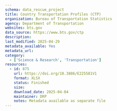```yaml
---
schema: data_rescue_project 
title: Country Transportation Profiles (CTP)
organization: Bureau of Transportation Statistics
agency: Department of Transportation
websites: bts.gov
data_source: https://www.bts.gov/ctp
description: 
last_modified: 2025-04-29
metadata_available: Yes
metadata_url: 
category:
  - ['Science & Research', 'Transportation'] 
resources:
  - id: 875
    url: https://doi.org/10.3886/E225581V1
    format: XLSX
    status: Finished
    size: 
    download_date: 2025-04-04
    maintainer: DRP
    notes: Metadata available as separate file
---
```

